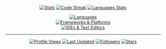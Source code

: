<p align="center">
  <a href="https://github.com/BrewenC?tab=repositories"><img src="https://github-readme-stats.vercel.app/api?username=BrewenC&show_icons=true&theme=tokyonight" alt="Stats"/></a>
  <a href="https://github.com/BrewenC?tab=overview"><img src="https://streak-stats.demolab.com/?user=BrewenC&theme=dark" alt="Code Streak"/></a>
  <a href="https://github.com/BrewenC?tab=repositories"><img src="https://github-readme-stats.vercel.app/api/top-langs/?username=BrewenC&layout=compact&theme=dark" alt="Languages Stats"/></a>
</p>

<p align="center">
  <a href="#">
    <img src="https://skillicons.dev/icons?i=js,ts,java,c,cpp,dart&theme=dark" alt="Languages"/>
  </a>
  <br/>
  <a href="#">
    <img src="https://skillicons.dev/icons?i=nodejs,nestjs,flutter,docker,gradle,maven,mysql,mongodb&theme=dark" alt="Frameworks & Platforms"/>
  </a>
  <br/>
  <a href="#">
    <img src="https://skillicons.dev/icons?i=git,vim,eclipse,idea&theme=dark" alt="IDEs & Text Editors"/>
  </a>
</p>

<hr/>
<p align="center">
  <a href="#" target="_blank"><img src="https://komarev.com/ghpvc/?username=BrewenC&label=Profile%20Views" alt="Profile Views"/></a>
  <a href="https://github.com/BrewenC/BrewenC" target="_blank"><img alt="Last Updated" src="https://img.shields.io/github/last-commit/BrewenC/BrewenC?label=Last%20Updated&style=fflat-square"></a>
  <a href="https://github.com/BrewenC?tab=followers" target="_blank"><img src="https://img.shields.io/github/followers/BrewenC?color=4C1&logo=github&label=Followers" alt="Followers"/></a>
  <a href="https://github.com/BrewenC?tab=stars" target="_blank"><img src="https://img.shields.io/github/stars/BrewenC?color=4C1&logo=github&label=Stars" alt="Stars"/></a>
</p>
